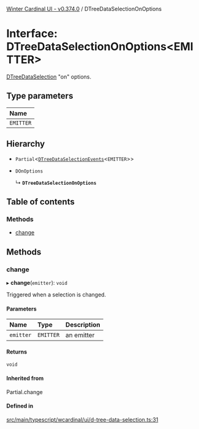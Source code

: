 [Winter Cardinal UI - v0.374.0](../index.md) / DTreeDataSelectionOnOptions

# Interface: DTreeDataSelectionOnOptions\<EMITTER\>

[DTreeDataSelection](DTreeDataSelection.md) "on" options.

## Type parameters

| Name |
| :------ |
| `EMITTER` |

## Hierarchy

- `Partial`\<[`DTreeDataSelectionEvents`](DTreeDataSelectionEvents.md)\<`EMITTER`\>\>

- `DOnOptions`

  ↳ **`DTreeDataSelectionOnOptions`**

## Table of contents

### Methods

- [change](DTreeDataSelectionOnOptions.md#change)

## Methods

### change

▸ **change**(`emitter`): `void`

Triggered when a selection is changed.

#### Parameters

| Name | Type | Description |
| :------ | :------ | :------ |
| `emitter` | `EMITTER` | an emitter |

#### Returns

`void`

#### Inherited from

Partial.change

#### Defined in

[src/main/typescript/wcardinal/ui/d-tree-data-selection.ts:31](https://github.com/winter-cardinal/winter-cardinal-ui/blob/v0.310.1/src/main/typescript/wcardinal/ui/d-tree-data-selection.ts#L31)
